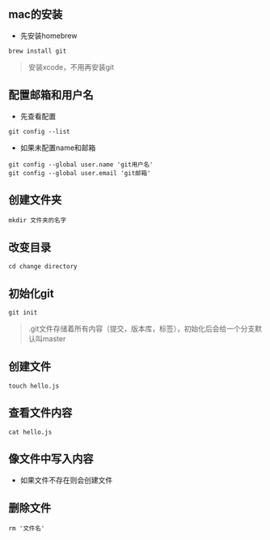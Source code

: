 ## mac的安装
- 先安装homebrew
```
brew install git
```

> 安装xcode，不用再安装git

## 配置邮箱和用户名
- 先查看配置
```
git config --list
```
- 如果未配置name和邮箱
```
git config --global user.name 'git用户名'
git config --global user.email 'git邮箱'
```

## 创建文件夹
```
mkdir 文件夹的名字
```

## 改变目录
```
cd change directory
```

## 初始化git
```
git init
```

> .git文件存储着所有内容（提交，版本库，标签），初始化后会给一个分支默认叫master

## 创建文件
```
touch hello.js
```

## 查看文件内容
```
cat hello.js
```

## 像文件中写入内容
- 如果文件不存在则会创建文件

## 删除文件
```
rm '文件名'
```